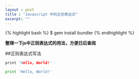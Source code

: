```yaml
---
layout : post
title : "Javascript 中的正则表达式"
excerpt: ""
---
```


{% highlight bash %}
$ gem install bundler
{% endhighlight %}

**整理一下js中正则表达式的用法，方便日后查阅**

##正则表达式写法    

```cpp
print 'Hello, World!'
```

```python
print 'Hello, World!'
```